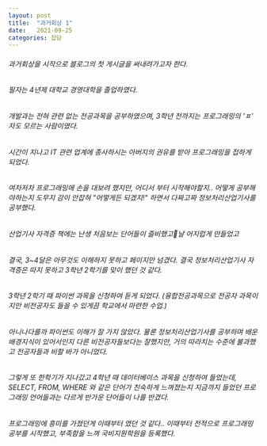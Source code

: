```yaml
---
layout: post
title:  "과거회상 1"
date:   2021-09-25
categories: 잡담
---
```

###### 과거회상을 시작으로 블로그의 첫 게시글을 써내려가고자 한다.
###### 필자는 4년제 대학교 경영대학을 졸업하였다.
###### 개발과는 전혀 관련 없는 전공과목을 공부하였으며, 3학년 전까지는 프로그래밍의 'ㅍ' 자도 모르는 사람이였다.
###### 시간이 지나고 IT 관련 업계에 종사하시는 아버지의 권유를 받아 프로그래밍을 접하게 되었다.
###### 여차저차 프로그래밍에 손을 대보려 했지만, 어디서 부터 시작해야할지.. 어떻게 공부해야하는지 도무지 감이 안잡혀 "어떻게든 되겠지!" 하면서 다짜고짜 정보처리산업기사를 공부했다. 
###### 산업기사 자격증 책에는 난생 처음보는 단어들이 즐비했고날 어지럽게 만들었고
###### 결국, 3~4달은 아무것도 이해하지 못하고 페이지만 넘겼다. 결국 정보처리산업기사 자격증은 따지 못하고 3학년 2학기를 맞이 했던 것 같다.
###### 3학년 2학기 때 파이썬 과목을 신청하여 듣게 되었다. (융합전공과목으로 전공자 과목이지만 비전공자도 들을 수 있게끔 학교에서 마련한 수업.)
###### 아니나다를까 파이썬도 이해가 잘 가지 않았다. 물론 정보처리산업기사를 공부하며 배운 배경지식이 있어서인지 다른 비전공자들보다는 잘했지만, 거의 따라치는 수준에 불과했고 전공자들과 비할 바가 아니었다.
###### 그렇게 또 한학기가 지나갔고 4학년 때 데이터베이스 과목을 신청하여 들었는데, SELECT, FROM, WHERE 와 같은 단어가 친숙하게 느껴졌는지 지금까지 들었던 프로그래밍 언어들과는 다르게 반가운 단어들이 나를 반겼다. 
###### 프로그래밍에 흥미를 가졌던게 이때부터 였던 것 같다.. 이때부터 전적으로 프로그래밍 공부를 시작했고, 부족함을 느껴 국비지원학원을 등록했다.